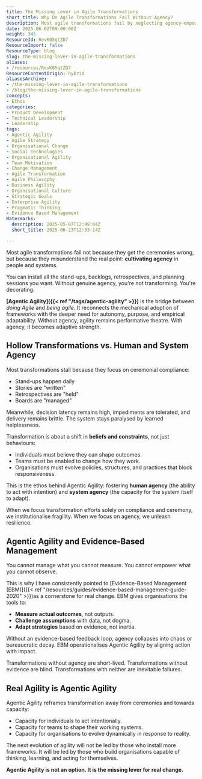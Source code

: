 ```yaml
---
title: The Missing Lever in Agile Transformations
short_title: Why Do Agile Transformations Fail Without Agency?
description: Most agile transformations fail by neglecting agency—empowering people and systems to adapt—making true agility possible through autonomy, evidence, and continuous learning.
date: 2025-06-02T09:00:00Z
weight: 345
ResourceId: RevK05qtZD7
ResourceImport: false
ResourceType: blog
slug: the-missing-lever-in-agile-transformations
aliases:
- /resources/RevK05qtZD7
ResourceContentOrigin: hybrid
aliasesArchive:
- /the-missing-lever-in-agile-transformations
- /blog/the-missing-lever-in-agile-transformations
concepts:
- Ethos
categories:
- Product Development
- Technical Leadership
- Leadership
tags:
- Agentic Agility
- Agile Strategy
- Organisational Change
- Social Technologies
- Organisational Agility
- Team Motivation
- Change Management
- Agile Transformation
- Agile Philosophy
- Business Agility
- Organisational Culture
- Strategic Goals
- Enterprise Agility
- Pragmatic Thinking
- Evidence Based Management
Watermarks:
  description: 2025-05-07T12:49:04Z
  short_title: 2025-06-23T12:33:14Z

---
```

Most agile transformations fail not because they get the ceremonies wrong, but because they misunderstand the real point: **cultivating agency** in people and systems.

You can install all the stand-ups, backlogs, retrospectives, and planning sessions you want. Without genuine agency, you're not transforming. You're decorating.

**[Agentic Agility]({{< ref "/tags/agentic-agility" >}})** is the bridge between _doing Agile_ and _being agile_. It reconnects the mechanical adoption of frameworks with the deeper need for autonomy, purpose, and empirical adaptability. Without agency, agility remains performative theatre. With agency, it becomes adaptive strength.

## Hollow Transformations vs. Human and System Agency

Most transformations stall because they focus on ceremonial compliance:

- Stand-ups happen daily
- Stories are "written"
- Retrospectives are "held"
- Boards are "managed"

Meanwhile, decision latency remains high, impediments are tolerated, and delivery remains brittle. The system stays paralysed by learned helplessness.

Transformation is about a shift in **beliefs and constraints**, not just behaviours:

- Individuals must believe they can shape outcomes.
- Teams must be enabled to change how they work.
- Organisations must evolve policies, structures, and practices that block responsiveness.

This is the ethos behind Agentic Agility: fostering **human agency** (the ability to act with intention) and **system agency** (the capacity for the system itself to adapt).

When we focus transformation efforts solely on compliance and ceremony, we institutionalise fragility. When we focus on agency, we unleash resilience.

## Agentic Agility and Evidence-Based Management

You cannot manage what you cannot measure. You cannot empower what you cannot observe.

This is why I have consistently pointed to [Evidence-Based Management (EBM)]({{< ref "/resources/guides/evidence-based-management-guide-2020" >}})as a cornerstone for real change. EBM gives organisations the tools to:

- **Measure actual outcomes**, not outputs.
- **Challenge assumptions** with data, not dogma.
- **Adapt strategies** based on evidence, not inertia.

Without an evidence-based feedback loop, agency collapses into chaos or bureaucratic decay. EBM operationalises Agentic Agility by aligning action with impact.

Transformations without agency are short-lived.
Transformations without evidence are blind.
Transformations with neither are inevitable failures.

## Real Agility is Agentic Agility

Agentic Agility reframes transformation away from ceremonies and towards capacity:

- Capacity for individuals to act intentionally.
- Capacity for teams to shape their working systems.
- Capacity for organisations to evolve dynamically in response to reality.

The next evolution of agility will not be led by those who install more frameworks. It will be led by those who build organisations capable of thinking, learning, and acting for themselves.

**Agentic Agility is not an option. It is the missing lever for real change.**
